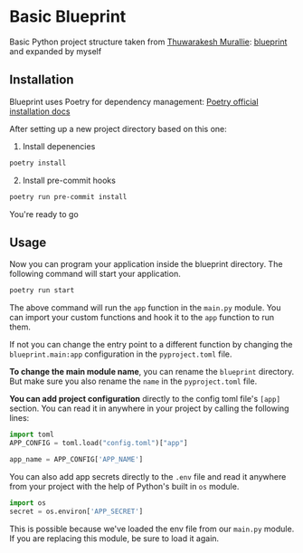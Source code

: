 # Basic Blueprint

Basic Python project structure taken from [Thuwarakesh Murallie](https://github.com/thuwarakeshm): [blueprint](https://github.com/thuwarakeshm/blueprint) and expanded by myself

## Installation

Blueprint uses Poetry for dependency management: [Poetry official installation docs](https://python-poetry.org/docs/#installation)

After setting up a new project directory based on this one:

1. Install depenencies

```bash
poetry install
```

2. Install pre-commit hooks

```bash
poetry run pre-commit install
```

You're ready to go

## Usage

Now you can program your application inside the blueprint directory. The following command will start your application.

```bash
poetry run start
```

The above command will run the `app` function in the `main.py` module. You can import your custom functions and hook it to the `app` function to run them.

If not you can change the entry point to a different function by changing the `blueprint.main:app` configuration in the `pyproject.toml` file.

**To change the main module name**, you can rename the `blueprint` directory. But make sure you also rename the `name` in the `pyproject.toml` file.

**You can add project configuration** directly to the config toml file's `[app]` section. You can read it in anywhere in your project by calling the following lines:

```python
import toml
APP_CONFIG = toml.load("config.toml")["app"]

app_name = APP_CONFIG['APP_NAME']
```

You can also add app secrets directly to the `.env` file and read it anywhere from your project with the help of Python's built in `os` module.

```python
import os
secret = os.environ['APP_SECRET']
```

This is possible because we've loaded the env file from our `main.py` module. If you are replacing this module, be sure to load it again.

